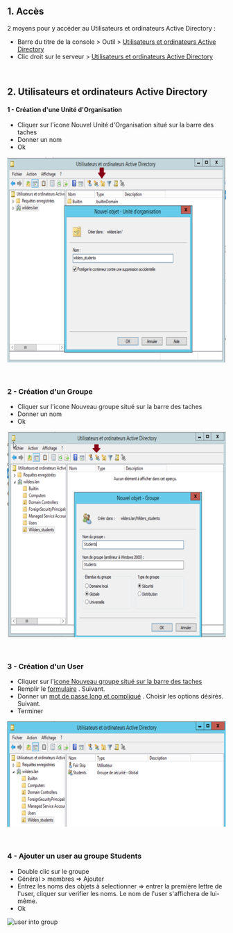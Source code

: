 ## 1.  Accès
  
2 moyens pour y accéder au Utilisateurs et ordinateurs Active Directory  : 

- Barre du titre de la console > Outil > [Utilisateurs et ordinateurs Active Directory](https://github.com/Fairskip/Organizational_Unit/blob/main/Users%20%26%20Hosts%20AD%201.png) 
- Clic droit sur le serveur > [Utilisateurs et ordinateurs Active Directory](https://github.com/Fairskip/Organizational_Unit/blob/main/Users%20%26%20Hosts%20AD%202.png) 

<br>
  
## 2. Utilisateurs et ordinateurs Active Directory 

#### 1 - Création d'une Unité d'Organisation  

- Cliquer sur l'icone Nouvel Unité d'Organisation situé sur la barre des taches
- Donner un nom
- Ok

![OU](https://github.com/Fairskip/Organizational_Unit/blob/main/OU%20wilders_students.png)

<br>

### 2 - Création d'un Groupe  

- Cliquer sur l'icone Nouveau groupe situé sur la barre des taches
- Donner un nom
- Ok

![group](https://github.com/Fairskip/Organizational_Unit/blob/main/Group%20Students.png)

<br>

### 3 - Création d'un User  

- Cliquer sur l'[icone Nouveau groupe situé sur la barre des taches](https://github.com/Fairskip/Organizational_Unit/blob/main/User%201.png)  
- Remplir le [formulaire](https://github.com/Fairskip/Organizational_Unit/blob/main/User%202_mdp_%40zerty1234.png)  . Suivant.
- Donner un [mot de passe long et compliqué](https://github.com/Fairskip/Organizational_Unit/blob/main/User%203.png)    . Choisir les options désirés. Suivant.
- Terminer

![user](https://github.com/Fairskip/Organizational_Unit/blob/main/User%204.png)  

<br>

### 4 - Ajouter un user au groupe Students  

- Double clic sur le groupe
- Général > membres => Ajouter
- Entrez les noms des objets à selectionner => entrer la première lettre de l'user, cliquer sur verifier les noms. Le nom de l'user s'affichera de lui-même.
- Ok

![user into group](https://github.com/Fairskip/Organizational_Unit/blob/main/OU_ajouter%20un%20user%20%C3%A0%20un%20groupe.png)

